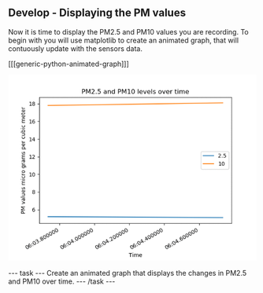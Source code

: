 ## Develop - Displaying the PM values

Now it is time to display the PM2.5 and PM10 values you are recording. To begin with you will use matplotlib to create an animated graph, that will contuously update with the sensors data.

[[[generic-python-animated-graph]]]

![an animated graph showing the changes in pm2.5 and pm10 levels over 10 minutes](images/graph_animation.gif)

--- task ---
Create an animated graph that displays the changes in PM2.5 and PM10 over time.
--- /task ---
